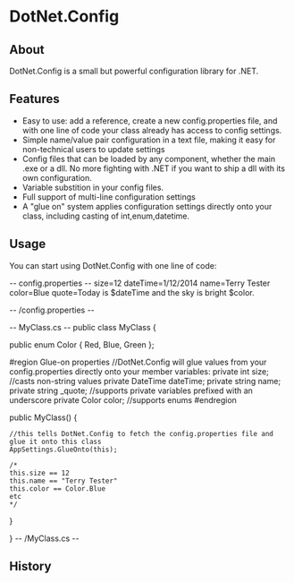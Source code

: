 # DotNet.Config

## About 

DotNet.Config is a small but powerful configuration library for .NET. 

## Features

* Easy to use: add a reference, create a new config.properties file, and with one line of code your class already has access to config settings.
* Simple name/value pair configuration in a text file, making it easy for non-technical users to update settings
* Config files that can be loaded by any component, whether the main .exe or a dll. No more fighting with .NET if you want to ship a dll with its own configuration.
* Variable substition in your config files. 
* Full support of multi-line configuration settings
* A "glue on" system applies configuration settings directly onto your class, including casting of int,enum,datetime.

## Usage

You can start using DotNet.Config with one line of code:

-- config.properties --
size=12
dateTime=1/12/2014
name=Terry Tester
color=Blue
quote=Today is $dateTime and the sky is
    bright $color.

-- /config.properties --

-- MyClass.cs --
public class MyClass {

  public enum Color { Red, Blue, Green };

  #region Glue-on properties
  //DotNet.Config will glue values from your config.properties directly onto your member variables:
  private int size; //casts non-string values 
  private DateTime dateTime;
  private string name;
  private string _quote; //supports private variables prefixed with an underscore
  private Color color; //supports enums
  #endregion

  public MyClass() {

    //this tells DotNet.Config to fetch the config.properties file and glue it onto this class
    AppSettings.GlueOnto(this);

    /*
    this.size == 12
    this.name == "Terry Tester"
    this.color == Color.Blue
    etc
    */

  }

}
-- /MyClass.cs --


## History 



